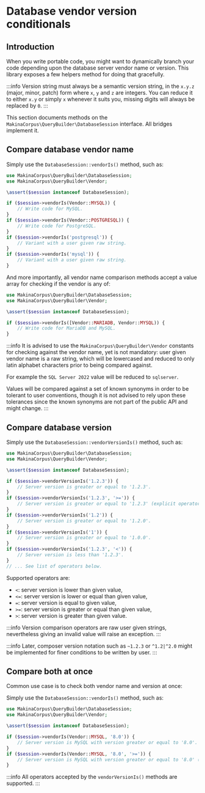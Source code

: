 # Database vendor version conditionals

## Introduction

When you write portable code, you might want to dynamically branch your code
depending upon the database server vendor name or version. This library exposes
a few helpers method for doing that gracefully.

:::info
Version string must always be a semantic version string, in the `x.y.z`
(major, minor, patch) form where `x`, `y` and `z` are integers.
You can reduce it to either `x.y` or simply `x` whenever it suits you,
missing digits will always be replaced by `0`.
:::

This section documents methods on the `MakinaCorpus\QueryBuilder\DatabaseSession`
interface. All bridges implement it.

## Compare database vendor name

Simply use the `DatabaseSession::vendorIs()` method, such as:

```php
use MakinaCorpus\QueryBuilder\DatabaseSession;
use MakinaCorpus\QueryBuilder\Vendor;

\assert($session instanceof DatabaseSession);

if ($session->vendorIs(Vendor::MYSQL)) {
    // Write code for MySQL.
}
if ($session->vendorIs(Vendor::POSTGRESQL)) {
    // Write code for PostgreSQL.
}
if ($session->vendorIs('postgresql')) {
    // Variant with a user given raw string.
}
if ($session->vendorIs('mysql')) {
    // Variant with a user given raw string.
}
```

And more importantly, all vendor name comparison methods accept a value
array for checking if the vendor is any of:

```php
use MakinaCorpus\QueryBuilder\DatabaseSession;
use MakinaCorpus\QueryBuilder\Vendor;

\assert($session instanceof DatabaseSession);

if ($session->vendorIs([Vendor::MARIADB, Vendor::MYSQL)) {
    // Write code for MariaDB and MySQL.
}
```

:::info
It is advised to use the `MakinaCorpus\QueryBuilder\Vendor` constants for
checking against the vendor name, yet is not mandatory: user given vendor
name is a raw string, which will be lowercased and reduced to only latin
alphabet characters prior to being compared against.

For example the `SQL Server 2022` value will be reduced to `sqlserver`.

Values will be compared against a set of known synonyms in order to be
tolerant to user conventions, though it is not advised to rely upon these
tolerances since the known synonyms are not part of the public API and
might change.
:::

## Compare database version

Simply use the `DatabaseSession::vendorVersionIs()` method, such as:

```php
use MakinaCorpus\QueryBuilder\DatabaseSession;
use MakinaCorpus\QueryBuilder\Vendor;

\assert($session instanceof DatabaseSession);

if ($session->vendorVersionIs('1.2.3')) {
    // Server version is greater or equal to '1.2.3'.
}
if ($session->vendorVersionIs('1.2.3', '>=')) {
    // Server version is greater or equal to '1.2.3' (explicit operator).
}
if ($session->vendorVersionIs('1.2')) {
    // Server version is greater or equal to '1.2.0'.
}
if ($session->vendorVersionIs('1')) {
    // Server version is greater or equal to '1.0.0'.
}
if ($session->vendorVersionIs('1.2.3', '<')) {
    // Server version is less than '1.2.3'.
}
// ... See list of operators below.
```

Supported operators are:

 - `<`: server version is lower than given value,
 - `<=`: server version is lower or equal than given value,
 - `=`: server version is equal to given value,
 - `>=`: server version is greater or equal than given value,
 - `>`: server version is greater than given value.

:::info
Version comparison operators are raw user given strings, nevertheless
giving an invalid value will raise an exception.
:::

:::info
Later, composer version notation such as `~1.2.3` or `^1.2|^2.0` might be
implemented for finer conditions to be written by user.
:::

## Compare both at once

Common use case is to check both vendor name and version at once:

Simply use the `DatabaseSession::vendorIs()` method, such as:

```php
use MakinaCorpus\QueryBuilder\DatabaseSession;
use MakinaCorpus\QueryBuilder\Vendor;

\assert($session instanceof DatabaseSession);

if ($session->vendorIs(Vendor::MYSQL, '8.0')) {
    // Server version is MySQL with version greater or equal to '8.0'.
}
if ($session->vendorIs(Vendor::MYSQL, '8.0', '>=')) {
    // Server version is MySQL with version greater or equal to '8.0' (explicit operator).
}
```

:::info
All operators accepted by the `vendorVersionIs()` methods are supported.
:::
